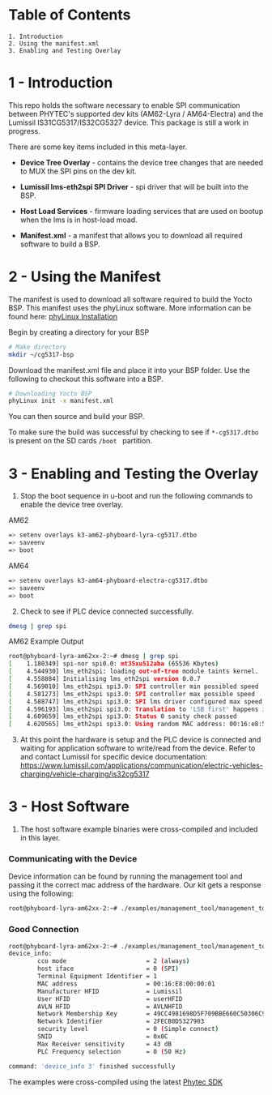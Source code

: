 # Table of Contents
	1. Introduction
	2. Using the manifest.xml
	3. Enabling and Testing Overlay

# 1 - Introduction
This repo holds the software necessary to enable SPI communication between PHYTEC's supported dev kits (AM62-Lyra / AM64-Electra) and the Lumissil IS31CG5317/IS32CG5327 device. This package is still a work in progress.

There are some key items included in this meta-layer.

- **Device Tree Overlay** - contains the device tree changes that are needed to MUX the SPI pins on the dev kit.

- **Lumissil lms-eth2spi SPI Driver** - spi driver that will be built into the BSP.

- **Host Load Services** - firmware loading services that are used on bootup when the lms is in host-load moad.

- **Manifest.xml** - a manifest that allows you to download all required software to build a BSP.

# 2 - Using the Manifest

The manifest is used to download all software required to build the Yocto BSP. This manifest uses the phyLinux software. More information can be found here:
[phyLinux Installation](https://docs.phytec.com/latest/phycore-am62x/developingwithyocto/buildBSP.html#download-the-bsp-meta-layers)

Begin by creating a directory for your BSP

```bash
# Make directory
mkdir ~/cg5317-bsp
```

Download the manifest.xml file and place it into your BSP folder. Use the following to checkout this software into a BSP.
```bash
# Downloading Yocto BSP
phyLinux init -x manifest.xml
```

You can then source and build your BSP.

To make sure the build was successful by checking to see if `*-cg5317.dtbo` is present on the SD cards `/boot ` partition.

# 3 - Enabling and Testing the Overlay

1. Stop the boot sequence in u-boot and run the following commands to enable the device tree overlay.

AM62
```bash
=> setenv overlays k3-am62-phyboard-lyra-cg5317.dtbo
=> saveenv
=> boot
```

AM64
```bash
=> setenv overlays k3-am64-phyboard-electra-cg5317.dtbo
=> saveenv
=> boot
```

2. Check to see if PLC device connected successfully.
``` bash
dmesg | grep spi
```
AM62 Example Output
``` bash
root@phyboard-lyra-am62xx-2:~# dmesg | grep spi
[    1.180349] spi-nor spi0.0: mt35xu512aba (65536 Kbytes)
[    4.544930] lms_eth2spi: loading out-of-tree module taints kernel.
[    4.558884] Initialising lms_eth2spi version 0.0.7
[    4.569010] lms_eth2spi spi3.0: SPI controller min possibled speed  : 1464Hz
[    4.581273] lms_eth2spi spi3.0: SPI controller max possible speed   : 48000000Hz
[    4.588747] lms_eth2spi spi3.0: SPI lms driver configured max speed : 1000000Hz
[    4.596193] lms_eth2spi spi3.0: Translation to 'LSB first' happens in software
[    4.609659] lms_eth2spi spi3.0: Status 0 sanity check passed
[    4.620565] lms_eth2spi spi3.0: Using random MAC address: 00:16:e8:56:a0:13
```
3. At this point the hardware is setup and the PLC device is connected and waiting for application software to write/read from the device. Refer to and contact Lumissil for specific device documentation:
https://www.lumissil.com/applications/communication/electric-vehicles-charging/vehicle-charging/is32cg5317

# 3 - Host Software
1. The host software example binaries were cross-compiled and included in this layer.
### Communicating with the Device
Device information can be found by running the management tool and passing it the correct mac address of the hardware. Our kit gets a response using the following:
``` bash
root@phyboard-lyra-am62xx-2:~# ./examples/management_tool/management_tool -d 00:16:E8:00:00:01 -a`cat /sys/class/net/seth0/address` -c "device_info 3"
```
### Good Connection
``` bash
root@phyboard-lyra-am62xx-2:~# ./examples/management_tool/management_tool -d 00:16:E8:00:00:01 -a`cat /sys/class/net/seth0/address` -c "device_info 3"
device_info:
        cco mode                      = 2 (always)
        host iface                    = 0 (SPI)
        Terminal Equipment Identifier = 1
        MAC address                   = 00:16:E8:00:00:01
        Manufacturer HFID             = Lumissil
        User HFID                     = userHFID
        AVLN HFID                     = AVLNHFID
        Network Membership Key        = 49CC4981698D5F709BBE660C50306C94
        Network Identifier            = 2FECB0D5327903
        security level                = 0 (Simple connect)
        SNID                          = 0x0C
        Max Receiver sensitivity      = 43 dB
        PLC Frequency selection       = 0 (50 Hz)

command: 'device_info 3' finished successfully
```

The examples were cross-compiled using the latest [Phytec SDK](https://download.phytec.de/Software/Linux/BSP-Yocto-AM62x/BSP-Yocto-Ampliphy-AM62x-PD23.2.0/sdk/ampliphy-xwayland/)
